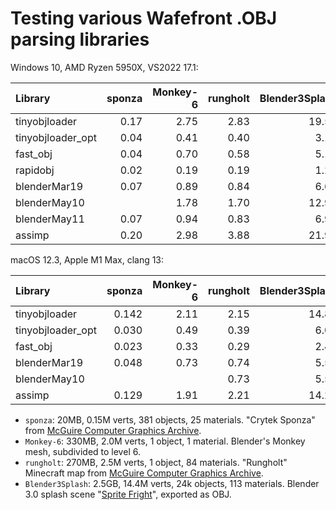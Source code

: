 ﻿# Testing various Wafefront .OBJ parsing libraries

Windows 10, AMD Ryzen 5950X, VS2022 17.1:

| Library           |sponza|Monkey-6|rungholt|Blender3Splash|
| :---              |  ---:|    ---:|    ---:|          ---:|
| tinyobjloader     | 0.17 | 2.75   | 2.83   | 19.57        |
| tinyobjloader_opt | 0.04 | 0.41   | 0.40   |  3.12        |
| fast_obj          | 0.04 | 0.70   | 0.58   |  5.16        |
| rapidobj          | 0.02 | 0.19   | 0.19   |  1.25        |
| blenderMar19      | 0.07 | 0.89   | 0.84   |  6.63        |
| blenderMay10      |      | 1.78   | 1.70   | 12.97        |
| blenderMay11      | 0.07 | 0.94   | 0.83   |  6.92        |
| assimp            | 0.20 | 2.98   | 3.88   | 21.98        |

macOS 12.3, Apple M1 Max, clang 13:

| Library           |sponza |Monkey-6|rungholt|Blender3Splash|
| :---              |   ---:|    ---:|    ---:|          ---:|
| tinyobjloader     | 0.142 | 2.11   | 2.15   | 14.83        |
| tinyobjloader_opt | 0.030 | 0.49   | 0.39   |  6.06        |
| fast_obj          | 0.023 | 0.33   | 0.29   |  2.42        |
| blenderMar19      | 0.048 | 0.73   | 0.74   |  5.52        |
| blenderMay10      |       |        | 0.73   |  5.54        |
| assimp            | 0.129 | 1.91   | 2.21   | 14.27        |


* `sponza`: 20MB, 0.15M verts, 381 objects, 25 materials. "Crytek Sponza" from [McGuire Computer Graphics Archive](https://casual-effects.com/data/).
* `Monkey-6`: 330MB, 2.0M verts, 1 object, 1 material. Blender's Monkey mesh, subdivided to level 6.
* `rungholt`: 270MB, 2.5M verts, 1 object, 84 materials. "Rungholt" Minecraft map from [McGuire Computer Graphics Archive](https://casual-effects.com/data/).
* `Blender3Splash`: 2.5GB, 14.4M verts, 24k objects, 113 materials. Blender 3.0 splash scene "[Sprite Fright](https://cloud.blender.org/p/gallery/617933e9b7b35ce1e1c01066)", exported as OBJ.
